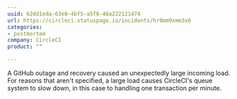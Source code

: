 ```yaml
---
uuid: 62dd1eda-63e8-4bf5-a5f8-46a222121474
url: https://circleci.statuspage.io/incidents/hr0mm9xmm3x6
categories:
- postmortem
company: CircleCI
product: ""

---
```


A GitHub outage and recovery caused an unexpectedly large incoming load. For reasons that aren't specified, a large load causes CircleCI's queue system to slow down, in this case to handling one transaction per minute.
